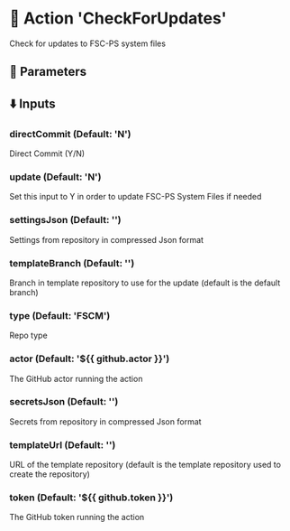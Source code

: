 # :rocket: Action 'CheckForUpdates' 
Check for updates to FSC-PS system files 
## :wrench: Parameters 
## :arrow_down: Inputs 
### directCommit (Default: 'N') 
 Direct Commit (Y/N) 

### update (Default: 'N') 
 Set this input to Y in order to update FSC-PS System Files if needed 

### settingsJson (Default: '') 
 Settings from repository in compressed Json format 

### templateBranch (Default: '') 
 Branch in template repository to use for the update (default is the default branch) 

### type (Default: 'FSCM') 
 Repo type 

### actor (Default: '${{ github.actor }}') 
 The GitHub actor running the action 

### secretsJson (Default: '') 
 Secrets from repository in compressed Json format 

### templateUrl (Default: '') 
 URL of the template repository (default is the template repository used to create the repository) 

### token (Default: '${{ github.token }}') 
 The GitHub token running the action 


